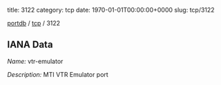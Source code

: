 title: 3122
category: tcp
date: 1970-01-01T00:00:00+0000
slug: tcp/3122

[portdb](/) / [tcp](/category/tcp.html) / 3122


## IANA Data

_Name:_ vtr-emulator

_Description:_ MTI VTR Emulator port

